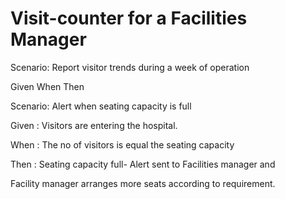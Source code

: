 # Visit-counter for a Facilities Manager

Scenario: Report visitor trends during a week of operation

  Given
  When
  Then

Scenario: Alert when seating capacity is full

Given : Visitors are entering the hospital.

When : The no of visitors is equal the seating capacity

Then : Seating capacity full- Alert sent to Facilities manager and
       
Facility manager arranges more seats according to requirement. 
